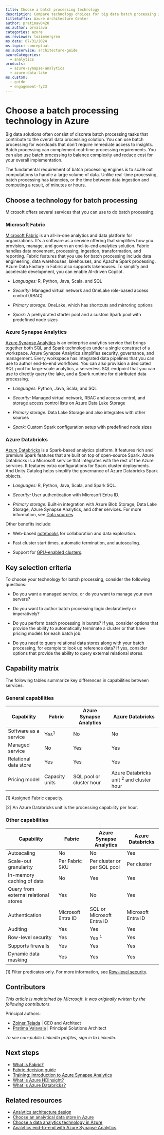 ```yaml
---
title: Choose a batch processing technology
description: Compare technology choices for big data batch processing in Azure, including key selection criteria and a capability matrix.
titleSuffix: Azure Architecture Center
author: pratimav0420
ms.author: prvalava
categories: azure
ms.reviewer: tozimmergren
ms.date: 07/31/2024
ms.topic: conceptual
ms.subservice: architecture-guide
azureCategories:
  - analytics
products:
  - azure-synapse-analytics
  - azure-data-lake
ms.custom:
  - guide
  - engagement-fy23
---
```


# Choose a batch processing technology in Azure

Big data solutions often consist of discrete batch processing tasks that contribute to the overall data processing solution. You can use batch processing for workloads that don't require immediate access to insights. Batch processing can complement real-time processing requirements. You can also use batch processing to balance complexity and reduce cost for your overall implementation.

The fundamental requirement of batch processing engines is to scale out computations to handle a large volume of data. Unlike real-time processing, batch processing has latencies, or the time between data ingestion and computing a result, of minutes or hours.

## Choose a technology for batch processing

Microsoft offers several services that you can use to do batch processing.

### Microsoft Fabric

[Microsoft Fabric](/fabric/get-started/microsoft-fabric-overview) is an all-in-one analytics and data platform for organizations. It's a software as a service offering that simplifies how you provision, manage, and govern an end-to-end analytics solution. Fabric handles data movement, processing, ingestion, transformation, and reporting. Fabric features that you use for batch processing include data engineering, data warehouses, lakehouses, and Apache Spark processing. Azure Data Factory in Fabric also supports lakehouses. To simplify and accelerate development, you can enable AI-driven Copilot.

- *Languages:* R, Python, Java, Scala, and SQL

- *Security:* Managed virtual network and OneLake role-based access control (RBAC)
- *Primary storage:* OneLake, which has shortcuts and mirroring options
- *Spark:* A prehydrated starter pool and a custom Spark pool with predefined node sizes

### Azure Synapse Analytics

[Azure Synapse Analytics](/azure/synapse-analytics/overview-what-is) is an enterprise analytics service that brings together both SQL and Spark technologies under a single construct of a workspace. Azure Synapse Analytics simplifies security, governance, and management. Every workspace has integrated data pipelines that you can use to author end-to-end workflows. You can also provision a dedicated SQL pool for large-scale analytics, a serverless SQL endpoint that you can use to directly query the lake, and a Spark runtime for distributed data processing.

- *Languages:* Python, Java, Scala, and SQL

- *Security:* Managed virtual network, RBAC and access control, and storage access control lists on Azure Data Lake Storage
- *Primary storage:* Data Lake Storage and also integrates with other sources
- *Spark:* Custom Spark configuration setup with predefined node sizes

### Azure Databricks

[Azure Databricks](/azure/azure-databricks/) is a Spark-based analytics platform. It features rich and premium Spark features that are built on top of open-source Spark. Azure Databricks is a Microsoft service that integrates with the rest of the Azure services. It features extra configurations for Spark cluster deployments. And Unity Catalog helps simplify the governance of Azure Databricks Spark objects.

- *Languages:* R, Python, Java, Scala, and Spark SQL.

- *Security:* User authentication with Microsoft Entra ID.
- *Primary storage:* Built-in integration with Azure Blob Storage, Data Lake Storage, Azure Synapse Analytics, and other services. For more information, see [Data sources](/azure/databricks/data/data-sources/).

Other benefits include:
- Web-based [notebooks](/azure/databricks/notebooks/) for collaboration and data exploration.

- Fast cluster start times, automatic termination, and autoscaling.
- Support for [GPU-enabled clusters](/azure/databricks/clusters/gpu).

## Key selection criteria

To choose your technology for batch processing, consider the following questions:

- Do you want a managed service, or do you want to manage your own servers?

- Do you want to author batch processing logic declaratively or imperatively?

- Do you perform batch processing in bursts? If yes, consider options that provide the ability to automatically terminate a cluster or that have pricing models for each batch job.

- Do you need to query relational data stores along with your batch processing, for example to look up reference data? If yes, consider options that provide the ability to query external relational stores.

## Capability matrix

The following tables summarize key differences in capabilities between services.

### General capabilities

| Capability | Fabric | Azure Synapse Analytics | Azure Databricks |
| --- | --- | --- | --- |
| Software as a service | Yes<sup>1</sup> | No | No |
| Managed service | No | Yes | Yes |
| Relational data store | Yes | Yes | Yes |
| Pricing model | Capacity units | SQL pool or cluster hour | Azure Databricks unit <sup>2</sup> and cluster hour |

[1] Assigned Fabric capacity.

[2] An Azure Databricks unit is the processing capability per hour.

### Other capabilities

| Capability | Fabric | Azure Synapse Analytics | Azure Databricks |
| --- | --- | --- | --- |
| Autoscaling | No | No | Yes |
| Scale-out granularity  | Per Fabric SKU | Per cluster or per SQL pool | Per cluster |
| In-memory caching of data | No | Yes | Yes |
| Query from external relational stores | Yes | No | Yes |
| Authentication  | Microsoft Entra ID | SQL or Microsoft Entra ID |Microsoft Entra ID |
| Auditing  | Yes | Yes | Yes |
| Row-level security | Yes | Yes <sup>1</sup> | Yes |
| Supports firewalls | Yes | Yes | Yes |
| Dynamic data masking | Yes | Yes | Yes |

[1] Filter predicates only. For more information, see [Row-level security](/sql/relational-databases/security/row-level-security).

## Contributors

*This article is maintained by Microsoft. It was originally written by the following contributors.*

Principal authors:

- [Zoiner Tejada](https://www.linkedin.com/in/zoinertejada) | CEO and Architect
- [Pratima Valavala](https://www.linkedin.com/in/pratimavalavala/) | Principal Solutions Architect

*To see non-public LinkedIn profiles, sign in to LinkedIn.*

## Next steps

- [What is Fabric?](/fabric/get-started/microsoft-fabric-overview)
- [Fabric decision guide](/fabric/get-started/decision-guide-pipeline-dataflow-spark)
- [Training: Introduction to Azure Synapse Analytics](/training/modules/introduction-azure-synapse-analytics)
- [What is Azure HDInsight?](/azure/hdinsight/hdinsight-overview)
- [What is Azure Databricks?](/azure/databricks/introduction)

## Related resources

- [Analytics architecture design](../../solution-ideas/articles/analytics-start-here.yml)
- [Choose an analytical data store in Azure](analytical-data-stores.md)
- [Choose a data analytics technology in Azure](analysis-visualizations-reporting.md)
- [Analytics end-to-end with Azure Synapse Analytics](../../example-scenario/dataplate2e/data-platform-end-to-end.yml)
